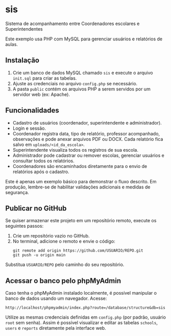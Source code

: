 # sis
Sistema de acompanhamento entre Coordenadores escolares e Superintendentes

Este exemplo usa PHP com MySQL para gerenciar usuários e relatórios de aulas.

## Instalação
1. Crie um banco de dados MySQL chamado `sis` e execute o arquivo `init.sql` para criar as tabelas.
2. Ajuste as credenciais no arquivo `config.php` se necessário.
3. A pasta `public` contém os arquivos PHP a serem servidos por um servidor web (ex: Apache).

## Funcionalidades
- Cadastro de usuários (coordenador, superintendente e administrador).
- Login e sessão.
- Coordenador registra data, tipo de relatório, professor acompanhado, observações e pode anexar arquivos PDF ou DOCX. Cada relatório fica salvo em `uploads/<id_da_escola>`.
- Superintendente visualiza todos os registros de sua escola.
- Administrador pode cadastrar ou remover escolas, gerenciar usuários e consultar todos os relatórios.
- Coordenadores são encaminhados diretamente para o envio de relatórios após o cadastro.

Este é apenas um exemplo básico para demonstrar o fluxo descrito. Em produção, lembre-se de habilitar validações adicionais e medidas de segurança.

## Publicar no GitHub
Se quiser armazenar este projeto em um repositório remoto, execute os seguintes passos:

1. Crie um repositório vazio no GitHub.
2. No terminal, adicione o remoto e envie o código:
   ```
   git remote add origin https://github.com/USUARIO/REPO.git
   git push -u origin main
   ```
Substitua `USUARIO/REPO` pelo caminho do seu repositório.

## Acessar o banco pelo phpMyAdmin
Caso tenha o phpMyAdmin instalado localmente, é possível manipular o banco de dados usando um navegador. Acesse:

```
http://localhost/phpmyadmin/index.php?route=/database/structure&db=sis
```

Utilize as mesmas credenciais definidas em `config.php` (por padrão, usuário `root` sem senha). Assim é possível visualizar e editar as tabelas `schools`, `users` e `reports` diretamente pela interface web.

